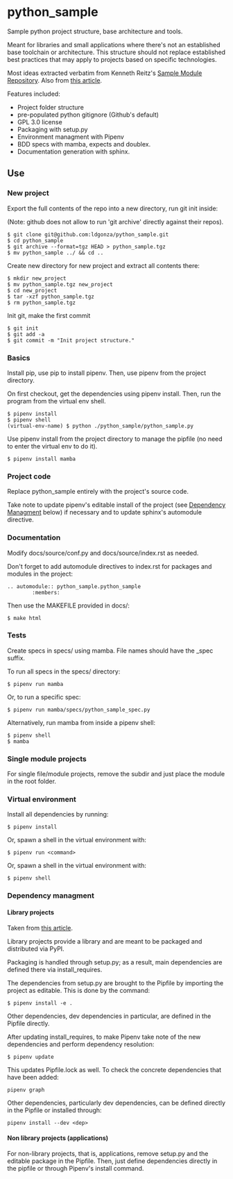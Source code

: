 # python_sample

Sample python project structure, base architecture and tools.

Meant  for  libraries and  small  applications  where there's  not  an
established base toolchain or  architecture. This structure should not
replace established best practices that may apply to projects based on
specific technologies.

Most  ideas extracted  verbatim  from Kenneth  Reitz's [Sample  Module
Repository](https://github.com/kennethreitz/samplemod).    Also   from
[this article](https://realpython.com/pipenv-guide/).

Features included:

- Project folder structure
- pre-populated python gitignore (Github's default)
- GPL 3.0 license
- Packaging with setup.py
- Environment managment with Pipenv
- BDD specs with mamba, expects and doublex.
- Documentation generation with sphinx.

## Use

### New project

Export the full contents of the repo into a new directory, run git init inside:

(Note: github does not allow to run 'git archive' directly against their repos).
```
$ git clone git@github.com:ldgonza/python_sample.git
$ cd python_sample
$ git archive --format=tgz HEAD > python_sample.tgz
$ mv python_sample ../ && cd ..
```

Create new directory for new project and extract all contents there:

```
$ mkdir new_project
$ mv python_sample.tgz new_project
$ cd new_project
$ tar -xzf python_sample.tgz
$ rm python_sample.tgz
```

Init git, make the first commit

```
$ git init
$ git add -a
$ git commit -m "Init project structure."
```

### Basics

Install pip, use pip to install pipenv. Then, use pipenv from the project directory.

On first checkout, get the dependencies using pipenv install. 
Then, run the program from the virtual env shell.

```
$ pipenv install
$ pipenv shell
(virtual-env-name) $ python ./python_sample/python_sample.py
```

Use pipenv install from the project directory to manage the pipfile (no need to enter the virtual env to do it). 

```
$ pipenv install mamba
```

### Project code

Replace python_sample entirely with the project's source code.

Take  note to  update pipenv's  editable install  of the  project (see
[Dependency Managment](#dependency-managment) below)  if necessary and
to update sphinx's automodule directive.

### Documentation

Modify docs/source/conf.py and docs/source/index.rst as needed.

Don't forget  to add automodule  directives to index.rst  for packages
and modules in the project:

```
.. automodule:: python_sample.python_sample
		:members:
```

Then use the MAKEFILE provided in docs/:

```
$ make html
```

### Tests

Create specs in  specs/ using mamba. File names should  have the _spec
suffix.

To run all specs in the specs/ directory:

```
$ pipenv run mamba
```

Or, to run a specific spec:

```
$ pipenv run mamba/specs/python_sample_spec.py
```

Alternatively, run mamba from inside a pipenv shell:

```
$ pipenv shell
$ mamba
```

### Single module projects

For single file/module projects, remove  the subdir and just place the
module in the root folder.

### Virtual environment

Install all dependencies by running:

```
$ pipenv install
```

Or, spawn a shell in the virtual environment with:

```
$ pipenv run <command>
```

Or, spawn a shell in the virtual environment with:

```
$ pipenv shell
```

### Dependency managment

#### Library projects

Taken from [this article](https://realpython.com/pipenv-guide/#package-distribution).

Library projects  provide a library and  are meant to be  packaged and
distributed via PyPI.

Packaging is handled through setup.py;  as a result, main dependencies
are defined there via install_requires.

The dependencies from setup.py are brought to the Pipfile by importing
the  project  as editable. This is done by the command:

```
$ pipenv install -e .
```

Other dependencies, dev dependencies in particular, are defined in the
Pipfile directly.

After updating install_requires,  to make Pipenv take note  of the new
dependencies and perform dependency resolution:

```
$ pipenv update
````

This updates Pipfile.lock as well.  To check the concrete dependencies
that have been added:

```
pipenv graph
```

Other  dependencies, particularly  dev  dependencies,  can be  defined
directly in the Pipfile or installed through:

```
pipenv install --dev <dep>
```

#### Non library projects (applications)

For non-library  projects, that is, applications,  remove setup.py and
the editable  package in the  Pipfile. Then, just  define dependencies
directly in the pipfile or through Pipenv's install command.
